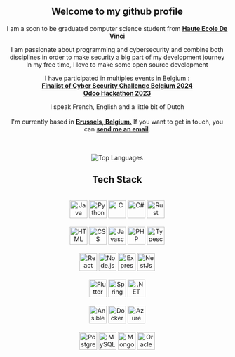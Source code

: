 <div align="center">
    <h2> Welcome to my github profile 
<br />
    </h2>

I am a soon to be graduated computer science student from **[Haute Ecole De Vinci](https://www.vinci.be/fr/formations/informatique-de-gestion)**
<br />

I am passionate about programming and cybersecurity and combine both disciplines in order to make security a big part of my development journey
<br />
In my free time, I love to make some open source development

I have participated in multiples events in Belgium :
<br /> **[Finalist of Cyber Security Challenge Belgium 2024](https://www.cybersecuritychallenge.be/)**
<br /> **[Odoo Hackathon 2023](https://www.odoo.com/fr_FR/event/hackathon-3-edition-4444/register)**

I speak French, English and a little bit of Dutch
<br />
<br />
I'm currently based in **[Brussels, Belgium.](https://www.google.com/maps/place/Brussels/@50.8552114,4.3053777,12z/data=!3m1!4b1!4m5!3m4!1s0x47c3a4ed73c76867:0xc18b3a66787302a7!8m2!3d50.8476407!4d4.3571734)**
If you want to get in touch, you can <a href="mailto:antoine.putmans@student.vinci.be"><b>send me an email</b></a>.


<br />
<br />
<img src="https://github-readme-stats.vercel.app/api/top-langs/?username=antoinePutmans&layout=compact&theme=dark&bg_color=0A0A0A" alt="Top Languages"/>
<br />
</div>

<div align="center">

## Tech Stack
<br />
<a margin="10" href="https://www.java.com/fr/" target="_blank"><img margin="10px" height="40" src="https://cdn-icons-png.flaticon.com/512/5968/5968282.png" alt="Java"></a>
<a margin="10" href="https://www.python.org/" target="_blank"><img margin="10px" height="40" src="https://upload.wikimedia.org/wikipedia/commons/thumb/c/c3/Python-logo-notext.svg/1200px-Python-logo-notext.svg.png" alt="Python"></a>
<a margin="10" href="https://www.cprogramming.com/" target="_blank"><img margin="10px" height="40" src="https://cdn.icon-icons.com/icons2/2415/PNG/512/c_original_logo_icon_146611.png" alt="C"></a>
<a margin="10" href="https://learn.microsoft.com/fr-fr/dotnet/csharp/" target="_blank"><img margin="10px" height="40" src="https://static-00.iconduck.com/assets.00/c-sharp-c-icon-456x512-9sej0lrz.png" alt="C#"></a>
<a margin="10" href="https://www.rust-lang.org/" target="_blank"><img margin="10px" height="40" src="https://rustacean.net/assets/rustacean-flat-happy.png" alt="Rust"></a>
<br />
<br />
<a margin="10" href="https://developer.mozilla.org/en-US/docs/Web/HTML" target="_blank"><img margin="10px" height="40" src="https://cdn-icons-png.flaticon.com/512/1051/1051277.png" alt="HTML"></a>
<a margin="10" href="https://developer.mozilla.org/en-US/docs/Web/CSS" target="_blank"><img margin="10px" height="40" src="https://cdn-icons-png.flaticon.com/512/732/732190.png" alt="CSS"></a>
<a margin="10" href="https://developer.mozilla.org/en-US/docs/Web/JavaScript" target="_blank"><img margin="10px" height="40" src="https://cdn-icons-png.flaticon.com/512/5968/5968292.png" alt="Javascript"></a>
<a margin="10" href="https://www.php.net/" target="_blank"><img margin="10px" height="40" src="https://upload.wikimedia.org/wikipedia/commons/thumb/2/27/PHP-logo.svg/1200px-PHP-logo.svg.png" alt="PHP"></a>
<a margin="10" href="https://www.typescriptlang.org/docs/" target="_blank"><img margin="10px" height="40" src="https://cdn.icon-icons.com/icons2/2415/PNG/512/typescript_original_logo_icon_146317.png" alt="Typescript"></a>
<br />
<br />
<a margin="10" href="https://fr.legacy.reactjs.org/" target="_blank"><img margin="10px" height="40" src="https://upload.wikimedia.org/wikipedia/commons/thumb/a/a7/React-icon.svg/1200px-React-icon.svg.png" alt="React"></a>
<a margin="10" href="https://nodejs.org/en/" target="_blank"><img margin="10px" height="40" src="https://img.icons8.com/color/512/nodejs.png" alt="Node.js"></a>
<a margin="10" href="https://expressjs.com/" target="_blank"><img margin="10px" height="40" src="https://assets.website-files.com/61ca3f775a79ec5f87fcf937/6202fcdee5ee8636a145a41b_1234-p-500.png" alt="Express.js"></a>
<a margin="10" href="https://nestjs.com/" target="_blank"><img margin="10px" height="40" src="https://nestjs.com/logo-small-gradient.76616405.svg" alt="NestJs"></a>
<br />
<br />
<a margin="10" href="https://flutter.dev/" target="_blank"><img margin="10px" height="40" src="https://storage.googleapis.com/cms-storage-bucket/0dbfcc7a59cd1cf16282.png" alt="Flutter"></a>
<a margin="10" href="https://spring.io/" target="_blank"><img margin="10px" height="40" src="https://images.contentstack.io/v3/assets/blt39790b633ee0d5a7/blt4f779d1b4fd496c5/647a2f42d88bb100a5216601/spring.webp" alt="Spring"></a>
<a margin="10" href="https://learn.microsoft.com/fr-fr/dotnet/" target="_blank"><img margin="10px" height="40" src="https://upload.wikimedia.org/wikipedia/commons/thumb/e/ee/.NET_Core_Logo.svg/2048px-.NET_Core_Logo.svg.png" alt=".NET"></a>
<br />
<br />
<a margin="10" href="https://www.ansible.com/" target="_blank"><img margin="10px" height="40" src="https://static-00.iconduck.com/assets.00/ansible-icon-512x512-fydu4n0b.png" alt="Ansible"></a>
<a margin="10" href="https://www.docker.com/" target="_blank"><img margin="10px" height="40" src="https://user.oc-static.com/upload/2021/11/10/1636542639252_Moby-logo.png" alt="Docker"></a>
<a margin="10" href="https://www.docker.com/" target="_blank"><img margin="10px" height="40" src="https://upload.wikimedia.org/wikipedia/fr/b/b6/Microsoft-Azure.png" alt="Azure"></a>
<br />
<br />
<a margin="10" href="https://www.postgresql.org/" target="_blank"><img margin="10px" height="40" src="https://upload.wikimedia.org/wikipedia/commons/thumb/2/29/Postgresql_elephant.svg/1200px-Postgresql_elephant.svg.png" alt="PostgreSQL"></a>
<a margin="10" href="https://www.mysql.com/fr/" target="_blank"><img margin="10px" height="40" src="https://upload.wikimedia.org/wikipedia/fr/thumb/6/62/MySQL.svg/1200px-MySQL.svg.png" alt="MySQL"></a>
<a margin="10" href="https://www.mongodb.com/fr-fr" target="_blank"><img margin="10px" height="40" src="https://www.svgrepo.com/show/331488/mongodb.svg" alt="MongoDB"></a>
<a margin="10" href="https://www.oracle.com/be/database/" target="_blank"><img margin="10px" height="40" src="https://www.svgrepo.com/show/355152/oracle.svg" alt="Oracle"></a>
</div>
<br />
<div align="center">
</div>
